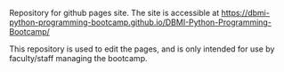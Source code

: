Repository for github pages site. The site is accessible at https://dbmi-python-programming-bootcamp.github.io/DBMI-Python-Programming-Bootcamp/

This repository is used to edit the pages, and is only intended for use by faculty/staff managing the bootcamp.
